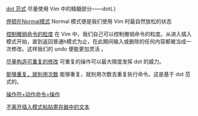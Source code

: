 [dot 范式](../../../pdf/books/Vim.pdf#page=54)
尽量使用 Vim 中的精髓部分——dot(.)

[停顿在Normal模式](../../../pdf/books/Vim.pdf#page=57)
Normal 模式便是我们使用 Vim 时最自然放松的状态

[控制撤销命令的粒度](../../../pdf/books/Vim.pdf#page=58)
在 Vim 中，我们自己可以控制撤销命令的粒度。从进入插入模式开始，直到返回普通h模式为止，在此期间输入或删除的任何内容都被当成一次修改。这样我们的 undo 便能更加灵活 。

[尽量构造可重复的修改](../../../pdf/books/Vim.pdf#page=60)
可重复的操作可以最大限度发挥 dot 的威力。

[能够重复，就别用次数](../../../pdf/books/Vim.pdf#page=67)
能够重复，就别用次数去重复执行命令。这是基于 dot 范式的。

[操作符+动作命令=操作](../../../pdf/books/Vim.pdf#page=70)

[不离开插入模式粘贴寄存器中的文本](../../../pdf/books/Vim.pdf#page=80)